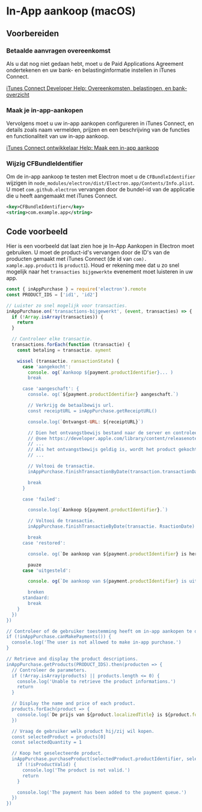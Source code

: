 # In-App aankoop (macOS)

## Voorbereiden

### Betaalde aanvragen overeenkomst
Als u dat nog niet gedaan hebt, moet u de Paid Applications Agreement ondertekenen en uw bank- en belastinginformatie instellen in iTunes Connect.

[iTunes Connect Developer Help: Overeenkomsten, belastingen, en bank-overzicht](https://help.apple.com/itunes-connect/developer/#/devb6df5ee51)

### Maak je in-app-aankopen
Vervolgens moet u uw in-app aankopen configureren in iTunes Connect, en details zoals naam vermelden, prijzen en een beschrijving van de functies en functionaliteit van uw in-app aankoop.

[iTunes Connect ontwikkelaar Help: Maak een in-app aankoop](https://help.apple.com/itunes-connect/developer/#/devae49fb316)

### Wijzig CFBundleIdentifier

Om de in-app aankoop te testen met Electron moet u de `CFBundleIdentifier` wijzigen in `node_modules/electron/dist/Electron.app/Contents/Info.plist`. U moet `com.github.electron` vervangen door de bundel-id van de applicatie die u heeft aangemaakt met iTunes Connect.

```xml
<key>CFBundleIdentifier</key>
<string>com.example.app</string>
```

## Code voorbeeld

Hier is een voorbeeld dat laat zien hoe je In-App Aankopen in Electron moet gebruiken. U moet de product-id's vervangen door de ID's van de producten gemaakt met iTunes Connect (de id van `com). xample.app.product1` is `product1`). Houd er rekening mee dat u zo snel mogelijk naar het `transacties bijgewerkte` evenement moet luisteren in uw app.

```javascript
const { inAppPurchase } = require('electron').remote
const PRODUCT_IDS = ['id1', 'id2']

// Luister zo snel mogelijk voor transacties.
inAppPurchase.on('transactions-bijgewerkt', (event, transacties) => {
  if (!Array.isArray(transacties)) {
    return
  }

  // Controleer elke transactie.
  transactions.forEach(function (transactie) {
    const betaling = transactie. ayment

    wissel (transactie. ransactionState) {
      case 'aangekocht':
        console. og(`Aankoop ${payment.productIdentifier}... )
        break

      case 'aangeschaft': {
        console. og(`${payment.productIdentifier} aangeschaft.`)

        // Verkrijg de betaalbewijs url.
        const receiptURL = inAppPurchase.getReceiptURL()

        console.log(`Ontvangst-URL: ${receiptURL}`)

        // Dien het ontvangstbewijs bestand naar de server en controleer of het geldig is.
        // @see https://developer.apple.com/library/content/releasenotes/General/ValidateAppStoreReceipt/Chapters/ValidateRemotely.html
        // ...
        // Als het ontvangstbewijs geldig is, wordt het product gekocht
        // ...

        // Voltooi de transactie.
        inAppPurchase.finishTransactionByDate(transaction.transactionDate)

        break
      }

      case 'failed':

        console.log(`Aankoop ${payment.productIdentifier}.`)

        // Voltooi de transactie.
        inAppPurchase.finishTransactieByDate(transactie. RsactionDate)

        break
      case 'restored':

        console. og(`De aankoop van ${payment.productIdentifier} is hersteld. )

        pauze
      case 'uitgesteld':

        console. og(`De aankoop van ${payment.productIdentifier} is uitgesteld. )

        breken
      standaard:
        break
    }
  })
})

// Controleer of de gebruiker toestemming heeft om in-app aankopen te doen.
if (!inAppPurchase.canMakePayments()) {
  console.log('The user is not allowed to make in-app purchase.')
}

// Retrieve and display the product descriptions.
inAppPurchase.getProducts(PRODUCT_IDS).then(producten => {
  // Controleer de parameters.
  if (!Array.isArray(products) || products.length <= 0) {
    console.log('Unable to retrieve the product informations.')
    return
  }

  // Display the name and price of each product.
  products.forEach(product => {
    console.log(`De prijs van ${product.localizedTitle} is ${product.formattedPrice}.`)
  })

  // Vraag de gebruiker welk product hij/zij wil kopen.
  const selectedProduct = products[0]
  const selectedQuantity = 1

  // Koop het geselecteerde product.
  inAppPurchase.purchaseProduct(selectedProduct.productIdentifier, selectedQuantity).then(isProductValid => {
    if (!isProductValid) {
      console.log('The product is not valid.')
      return
    }

    console.log('The payment has been added to the payment queue.')
  })
})
```
